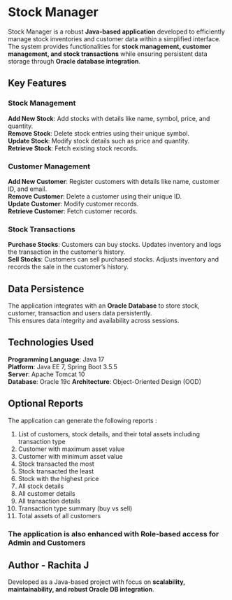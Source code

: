 # Stock Manager

Stock Manager is a robust **Java-based application** developed to efficiently manage stock inventories and customer data within a simplified interface.  
The system provides functionalities for **stock management, customer management, and stock transactions** while ensuring persistent data storage through **Oracle database integration**.

## Key Features

### Stock Management
**Add New Stock**: Add stocks with details like name, symbol, price, and quantity.  
**Remove Stock**: Delete stock entries using their unique symbol.  
**Update Stock**: Modify stock details such as price and quantity.  
**Retrieve Stock**: Fetch existing stock records.

### Customer Management
**Add New Customer**: Register customers with details like name, customer ID, and email.  
**Remove Customer**: Delete a customer using their unique ID.  
**Update Customer**: Modify customer records.  
**Retrieve Customer**: Fetch customer records.

### Stock Transactions
**Purchase Stocks**: Customers can buy stocks. Updates inventory and logs the transaction in the customer’s history.  
**Sell Stocks**: Customers can sell purchased stocks. Adjusts inventory and records the sale in the customer’s history.  


## Data Persistence
The application integrates with an **Oracle Database** to store stock, customer, transaction and users data persistently.  
This ensures data integrity and availability across sessions.

## Technologies Used
**Programming Language**: Java 17  
**Platform**: Java EE 7, Spring Boot 3.5.5  
**Server**: Apache Tomcat 10  
**Database**: Oracle 19c
**Architecture**: Object-Oriented Design (OOD)

## Optional Reports
The application can generate the following reports :  
1. List of customers, stock details, and their total assets including transaction type  
2. Customer with maximum asset value  
3. Customer with minimum asset value  
4. Stock transacted the most  
5. Stock transacted the least  
6. Stock with the highest price  
7. All stock details  
8. All customer details  
9. All transaction details  
10. Transaction type summary (buy vs sell)  
11. Total assets of all customers  


### The application is also enhanced with Role-based access for Admin and Customers

## Author - Rachita J
Developed as a Java-based project with focus on **scalability, maintainability, and robust Oracle DB integration**.  
